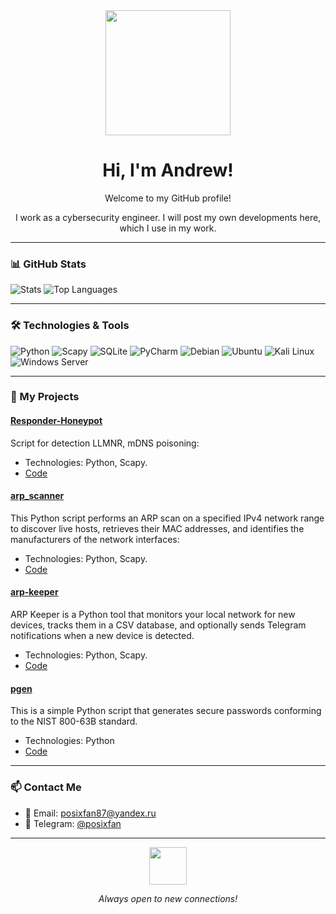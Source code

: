 <div align="center">
  <img src="https://media0.giphy.com/media/v1.Y2lkPTc5MGI3NjExNmplbTlsaWZnZzJiM3BwdnIxMHR6cDc5YnRiMnU0a2J5MzRydW0yZyZlcD12MV9pbnRlcm5hbF9naWZfYnlfaWQmY3Q9Zw/Wj7lNjMNDxSmc/giphy.gif" width="200px"/>
  <h1>Hi, I'm Andrew!</h1>
  <p>Welcome to my GitHub profile!</p> 
  <p>I work as a cybersecurity engineer. I will post my own developments here, which I use in my work.</p>
</div>

---

### 📊 GitHub Stats

![Stats](https://github-readme-stats.vercel.app/api?username=posixfan&show_icons=true&theme=dark)
![Top Languages](https://github-readme-stats.vercel.app/api/top-langs/?username=posixfan&layout=compact&theme=dark)

---

### 🛠️ Technologies & Tools

![Python](https://img.shields.io/badge/-Python-3776AB?logo=python&logoColor=white)
![Scapy](https://img.shields.io/badge/-Scapy-8A2BE2?logo=scapy&logoColor=white)
![SQLite](https://img.shields.io/badge/-SQLite-003B57?logo=sqlite&logoColor=white)
![PyCharm](https://img.shields.io/badge/-PyCharm-000000?logo=pycharm&logoColor=white)
![Debian](https://img.shields.io/badge/-Debian-A81D33?logo=debian&logoColor=white)
![Ubuntu](https://img.shields.io/badge/-Ubuntu-E95420?logo=ubuntu&logoColor=white)
![Kali Linux](https://img.shields.io/badge/-Kali%20Linux-557C94?logo=kalilinux&logoColor=white)
![Windows Server](https://img.shields.io/badge/-Windows%20Server-0078D6?logo=windows&logoColor=white)

---

### 🚀 My Projects

#### [Responder-Honeypot](https://github.com/posixfan/Responder-Honeypot)
Script for detection LLMNR, mDNS poisoning:
- Technologies: Python, Scapy.
- [Code](https://github.com/posixfan/Responder-Honeypot/blob/main/responder_honeypot.py)

#### [arp_scanner](https://github.com/posixfan/arp_scanner)
This Python script performs an ARP scan on a specified IPv4 network range to discover live hosts, retrieves their MAC addresses, and identifies the manufacturers of the network interfaces:
- Technologies: Python, Scapy.
- [Code](https://github.com/posixfan/arp_scanner/blob/main/arp_scanner.py)

#### [arp-keeper](https://github.com/posixfan/arp-keeper)
ARP Keeper is a Python tool that monitors your local network for new devices, tracks them in a CSV database, and optionally sends Telegram notifications when a new device is detected.
- Technologies: Python, Scapy.
- [Code](https://github.com/posixfan/arp-keeper/blob/main/arp-keeper.py)

#### [pgen](https://github.com/posixfan/pgen)
This is a simple Python script that generates secure passwords conforming to the NIST 800-63B standard.
- Technologies: Python
- [Code](https://github.com/posixfan/pgen/blob/main/pgen.py)
---

### 📫 Contact Me

- 📧 Email: [posixfan87@yandex.ru](mailto:posixfan87@yandex.ru)
- 💬 Telegram: [@posixfan](https://t.me/posixfan)

---

<div align="center">
  <img src="https://media.giphy.com/media/LnQjpWaON8nhr21vNW/giphy.gif" width="60">
  <p><em>Always open to new connections!</em></p>
</div>
